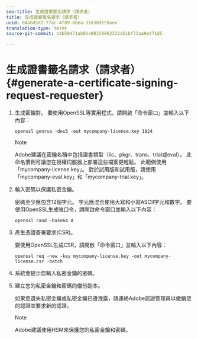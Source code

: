 ```yaml
---
seo-title: 生成證書籤名請求（請求者）
title: 生成證書籤名請求（請求者）
uuid: 04abd5d2-77ac-4f89-8bea-31d389159aee
translation-type: tm+mt
source-git-commit: b4b50471ab0ba98329862322a61bf73aa9e471d5

---
```



# 生成證書籤名請求（請求者） {#generate-a-certificate-signing-request-requester}

1. 生成密鑰對。 要使用OpenSSL等實用程式，請開啟「命令窗口」並輸入以下內容：

   ```
   openssl genrsa -des3 -out mycompany-license.key 1024
   ```

   >[!NOTE]
   >
   >Adobe建議在密鑰名稱中包括證書類型（lic、pkgr、trans、trial或eval）。 此命名慣例可讓您在授權伺服器上部署這些檔案更輕鬆。 此範例使用「mycompany-license.key」。 對於試用版和試用版，請使用「mycompany-eval.key」和「mycompany-trial.key」。

1. 輸入密碼以保護私密金鑰。

   密碼至少應包含12個字元。 字元應混合使用大寫和小寫ASCII字元和數字。 要使用OpenSSL生成強口令，請開啟命令窗口並輸入以下內容：

   ```
   openssl rand -base64 8
   ```

1. 產生憑證簽署要求(CSR)。

   要使用OpenSSL生成CSR，請開啟「命令窗口」並輸入以下內容：

   ```
   openssl req -new -key mycompany-license.key -out mycompany-license.csr -batch 
   ```

1. 系統會提示您輸入私密金鑰的密碼。
1. 建立您的私密金鑰和密碼的備份副本。

   如果您遺失私密金鑰或私密金鑰已遭洩露，請連絡Adobe認證管理員以撤銷您的認證並要求新的認證。

   >[!NOTE]
   >
   >Adobe建議使用HSM來保護您的私密金鑰和密碼。

